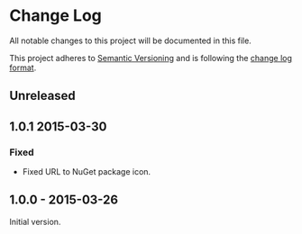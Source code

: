 # Change Log

All notable changes to this project will be documented in this file.

This project adheres to [Semantic Versioning](http://semver.org/) and is following the [change log format](https://github.com/olivierlacan/keep-a-changelog).

## Unreleased

## 1.0.1 2015-03-30

### Fixed

- Fixed URL to NuGet package icon.

## 1.0.0 - 2015-03-26

Initial version.